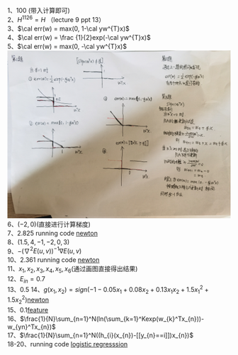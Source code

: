 1、$100$ (带入计算即可)  
2、$H^{1126} = H$ （lecture 9 ppt 13）  
3、$\cal err(w) = max(0, 1-\cal yw^{T}x)$  
4、$\cal err(w) = \frac {1}{2}exp(-\cal yw^{T}x)$  
5、$\cal err(w) = max(0, -\cal yw^{T}x)$  
![image](https://github.com/VJaGG/machine-learning/blob/master/foundations/imgs/answer.jpg)  
6、$(-2, 0)$(直接进行计算梯度)  
7、$2.825$ running code [newton](code/newton.py)  
8、$(1.5, 4, -1, -2, 0, 3)$  
9、$-(\nabla^{2}E(u, v))^{-1}\nabla E(u, v)$  
10、$2.361$ running code [newton](code/newton.py)  
11、$x_{1},x_{2},x_{3},x_{4},x_{5},x_{6}$(通过画图直接得出结果)  
12、$E_{in}=0.7$  
13、$0.5$
14、$g(x_{1}, x_{2}) = sign(-1-0.05x_{1}+0.08x_{2}+0.13x_{1}x_{2}+1.5x_{1}^{2}+1.5x_{2}^{2})$[newton](code/feature.py)  
15、$0.1$[feature](code/feature.py)  
16、$\frac{1}{N}\sum_{n=1}^N(ln(\sum_{k=1}^Kexp(w_{k}^Tx_{n}))-w_{yn}^Tx_{n})$  
17、$\frac{1}{N}\sum_{n=1}^N((h_{i}(x_{n})-[[y_{n}==i]])x_{n})$  
18-20、running code [logistic regresssion](code/logistic_regression.py)
